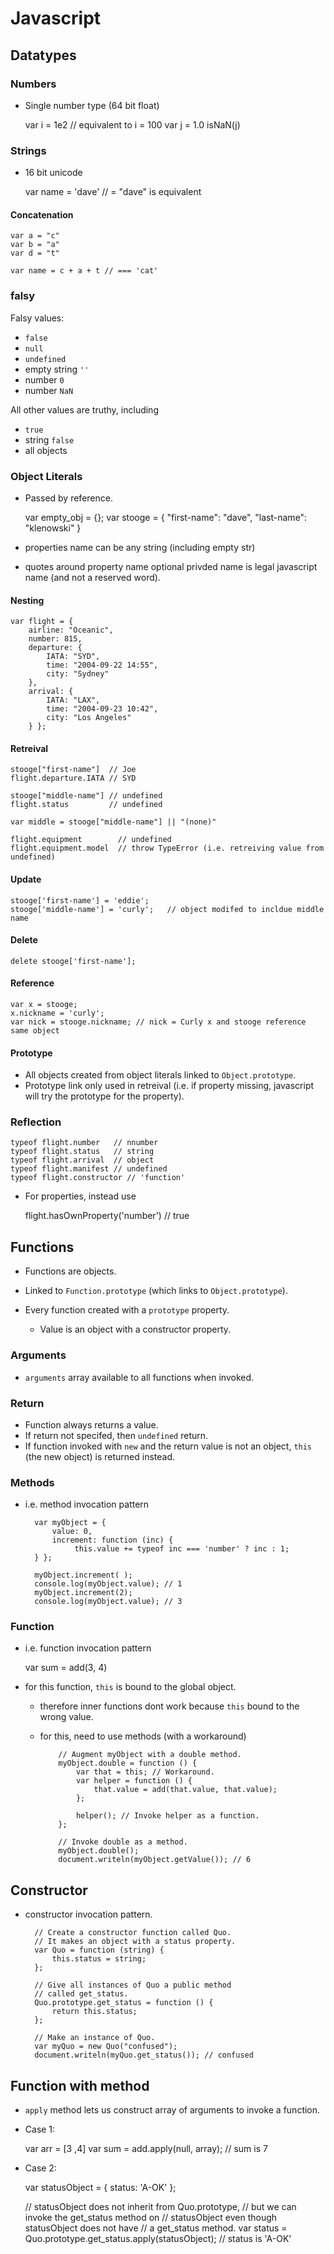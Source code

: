 # Javascript

## Datatypes

### Numbers

- Single number type (64 bit float)

	var i = 1e2 // equivalent to i = 100
	var j = 1.0
	isNaN(j)

### Strings

- 16 bit unicode

	var name = 'dave' // = "dave" is equivalent

#### Concatenation

	var a = "c"
	var b = "a"
	var d = "t"

	var name = c + a + t // === 'cat'


### falsy

Falsy values:
  - `false`
  - `null`
  - `undefined`
  - empty string `''`
  - number `0`
  - number `NaN`

All other values are truthy, including

  - `true`
  - string `false`
  - all objects

 ### Object Literals

- Passed by reference.

 	var empty_obj = {};
	var stooge = {
		"first-name": "dave",
		"last-name": "klenowski"
	}

- properties name can be any string (including empty str)
- quotes around property name optional privded name is legal javascript name (and not a reserved word).

#### Nesting

	var flight = {
	    airline: "Oceanic",
	    number: 815,
	    departure: {
	        IATA: "SYD",
	        time: "2004-09-22 14:55",
	        city: "Sydney"
		},
		arrival: {
	    	IATA: "LAX",
	    	time: "2004-09-23 10:42",
	    	city: "Los Angeles"
		} };

#### Retreival

	stooge["first-name"]  // Joe
	flight.departure.IATA // SYD

	stooge["middle-name"] // undefined
	flight.status         // undefined

	var middle = stooge["middle-name"] || "(none)"

	flight.equipment        // undefined
	flight.equipment.model  // throw TypeError (i.e. retreiving value from undefined)

#### Update

	stooge['first-name'] = 'eddie';
	stooge['middle-name'] = 'curly';   // object modifed to incldue middle name

#### Delete

	delete stooge['first-name'];

#### Reference

	var x = stooge;
	x.nickname = 'curly';
	var nick = stooge.nickname; // nick = Curly x and stooge reference same object

#### Prototype

- All objects created from object literals linked to `Object.prototype`.
- Prototype link only used in retreival (i.e. if property missing, javascript will try the prototype for the property).

### Reflection

	typeof flight.number   // nnumber
	typeof flight.status   // string
	typeof flight.arrival  // object
	typeof flight.manifest // undefined
 	typeof flight.constructor // 'function'

- For properties, instead use

	 flight.hasOwnProperty('number') // true


## Functions

- Functions are objects.
- Linked to `Function.prototype` (which links to `Object.prototype`).

- Every function created with a `prototype` property.
	- Value is an object with a constructor property.

### Arguments

- `arguments` array available to all functions when invoked.

### Return

- Function always returns a value.
- If return not specifed, then `undefined` return.
- If function invoked with `new` and the return value is not an object, `this` (the new object) is returned instead.


### Methods

- i.e. method invocation pattern

		var myObject = {
		    value: 0,
		    increment: function (inc) {
		         this.value += typeof inc === 'number' ? inc : 1;
		} };
		
		myObject.increment( ); 
		console.log(myObject.value); // 1
		myObject.increment(2);
		console.log(myObject.value); // 3

### Function

- i.e. function invocation pattern

	var sum = add(3, 4)

- for this function, `this` is bound to the global object.
  - therefore inner functions dont work because `this` bound to the wrong value.
  - for this, need to use methods (with a workaround)


    		// Augment myObject with a double method.
			myObject.double = function () {
				var that = this; // Workaround.
				var helper = function () {
					that.value = add(that.value, that.value);
				};
			
				helper(); // Invoke helper as a function.
			};
    		
    		// Invoke double as a method.
			myObject.double();
			document.writeln(myObject.getValue()); // 6

## Constructor

- constructor invocation pattern.


		// Create a constructor function called Quo.
    	// It makes an object with a status property.
    	var Quo = function (string) {
    		this.status = string;
    	};
    	
    	// Give all instances of Quo a public method
		// called get_status.
		Quo.prototype.get_status = function () {
			return this.status;
		};
    	 
    	// Make an instance of Quo.
    	var myQuo = new Quo("confused");
		document.writeln(myQuo.get_status()); // confused

## Function with method

- `apply` method lets us construct array of arguments to invoke a function.

- Case 1:

	var arr = [3 ,4]
	var sum = add.apply(null, array); // sum is 7

- Case 2:

    var statusObject = {
        status: 'A-OK'
	};
     
    // statusObject does not inherit from Quo.prototype,
    // but we can invoke the get_status method on
    // statusObject even though statusObject does not have
    // a get_status method.
    var status = Quo.prototype.get_status.apply(statusObject); // status is 'A-OK'



